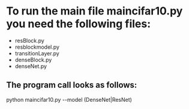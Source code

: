 # To run the main file maincifar10.py you need the following files:

- resBlock.py
- resblockmodel.py
- transitionLayer.py
- denseBlock.py
- denseNet.py

## The program call looks as follows:

python maincifar10.py --model (DenseNet|ResNet)